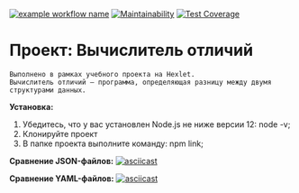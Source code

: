 [![example workflow name](https://github.com/smbartem/frontend-project-lvl2/workflows/Node%20CI/badge.svg)](https://github.com/smbartem/frontend-project-lvl2/actions) [![Maintainability](https://api.codeclimate.com/v1/badges/a99a88d28ad37a79dbf6/maintainability)](https://codeclimate.com/github/smbartem/frontend-project-lvl2) [![Test Coverage](https://api.codeclimate.com/v1/badges/26eefb3862f29006b880/test_coverage)](https://codeclimate.com/github/smbartem/frontend-project-lvl2/test_coverage)


__Проект: Вычислитель отличий__ 
===========
    Выполнено в рамках учебного проекта на Hexlet.
    Вычислитель отличий – программа, определяющая разницу между двумя структурами данных. 

__Установка:__
  1. Убедитесь, что у вас установлен Node.js не ниже версии 12: node -v;
  2. Клонируйте проект
  3. В папке проекта выполните команду: npm link;
  
__Сравнение JSON-файлов:__
[![asciicast](https://asciinema.org/a/BjR2iOEpU9ZNSydZaxma55Oqt.svg)](https://asciinema.org/a/BjR2iOEpU9ZNSydZaxma55Oqt)

__Сравнение YAML-файлов:__
[![asciicast](https://asciinema.org/a/h6tG4PaSUirtIUqIPD21kKCNa.svg)](https://asciinema.org/a/h6tG4PaSUirtIUqIPD21kKCNa)
